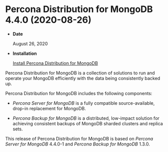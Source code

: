 # Percona Distribution for MongoDB 4.4.0 (2020-08-26)
 
* **Date**

    August 26, 2020


* **Installation**

    [Install Percona Distribution for MongoDB](installation.md#install)

Percona Distribution for MongoDB is a collection of solutions to run and operate your
MongoDB efficiently with the data being consistently backed up.

Percona Distribution for MongoDB includes the following components:

* *Percona Server for MongoDB* is a fully compatible source-available, drop-in replacement
for MongoDB.

* *Percona Backup for MongoDB* is a distributed, low-impact solution for achieving
consistent backups of MongoDB sharded clusters and replica sets.

This release of Percona Distribution for MongoDB is based on *Percona Server for MongoDB* 4.4.0-1 and *Percona Backup for MongoDB* 1.3.0.
